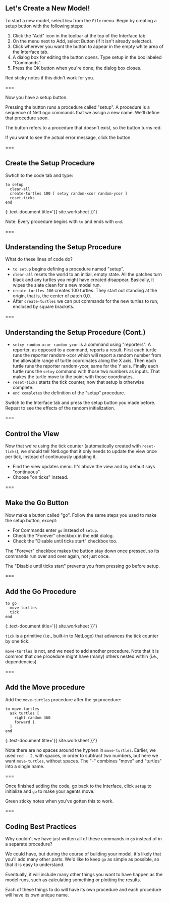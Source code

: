 ---
---

## Let's Create a New Model!

To start a new model, select `New` from the `File` menu. Begin by creating a setup button with the following steps:

1. Click the "Add" icon in the toolbar at the top of the Interface tab. 
1. On the menu next to Add, select Button (if it isn't already selected). 
1. Click wherever you want the button to appear in the empty white area of the Interface tab. 
1. A dialog box for editing the button opens. Type setup in the box labeled "Commands". 
1. Press the OK button when you're done; the dialog box closes.

Red sticky notes if this didn't work for you.

===

Now you have a setup button. 

Pressing the button runs a procedure called "setup". A procedure is a sequence of NetLogo commands that we assign a new name. We'll define that procedure soon. 

The button refers to a procedure that doesn't exist, so the button turns red. 

If you want to see the actual error message, click the button.

===

## Create the Setup Procedure

Swtich to the code tab and type:

~~~
to setup
  clear-all
  create-turtles 100 [ setxy random-xcor random-ycor ]
  reset-ticks
end
~~~
{:.text-document title='{{ site.worksheet }}'}

Note: Every procedure begins with `to` and ends with `end`.

===

## Understanding the Setup Procedure

What do these lines of code do?

- `to setup` begins defining a procedure named "setup". 
- `clear-all` resets the world to an initial, empty state. All the patches turn black and any turtles you might have created disappear. Basically, it wipes the slate clean for a new model run. 
- `create-turtles 100` creates 100 turtles. They start out standing at the origin, that is, the center of patch 0,0. 
- After `create-turtles` we can put commands for the new turtles to run, enclosed by square brackets. 

===

## Understanding the Setup Procedure (Cont.)

- `setxy random-xcor random-ycor` is a command using "reporters". A reporter, as opposed to a command, reports a result. First each turtle runs the reporter random-xcor which will report a random number from the allowable range of turtle coordinates along the X axis. Then each turtle runs the reporter random-ycor, same for the Y axis. Finally each turtle runs the `setxy` command with those two numbers as inputs. That makes the turtle move to the point with those coordinates. 
- `reset-ticks` starts the tick counter, now that setup is otherwise complete. 
- `end completes` the definition of the "setup" procedure. 

Switch to the Interface tab and press the setup button you made before. Repeat to see the effects of the random initialization.

===

## Control the View

Now that we're using the tick counter (automatically created with `reset-ticks`), we should tell NetLogo that it only needs to update the view once per tick, instead of continuously updating it. 

- Find the view updates menu. It's above the view and by default says "continuous". 
- Choose "on ticks" instead. 

===

## Make the Go Button

Now make a button called "go". Follow the same steps you used to make the setup button, except: 

- For Commands enter `go` instead of `setup`. 
- Check the "Forever" checkbox in the edit dialog. 
- Check the "Disable until ticks start" checkbox too. 

The "Forever" checkbox makes the button stay down once pressed, so its commands run over and over again, not just once. 

The "Disable until ticks start" prevents you from pressing go before setup. 

===

## Add the Go Procedure

~~~
to go
  move-turtles
  tick
end
~~~
{:.text-document title='{{ site.worksheet }}'}

`tick` is a primitive (i.e., built-in to NetLogo) that advances the tick counter by one tick. 

`move-turtles` is not, and we need to add another procedure. Note that it is common that one procedure might have (many) others nested within (i.e., dependencies).

===

## Add the Move procedure

Add the `move-turtles` procedure after the `go` procedure: 

~~~
to move-turtles
  ask turtles [
    right random 360
    forward 1
  ]
end
~~~
{:.text-document title='{{ site.worksheet }}'}

Note there are no spaces around the hyphen in `move-turtles`. Earlier, we used `red - 2`, with spaces, in order to subtract two numbers, but here we want `move-turtles`, without spaces. The "-" combines "move" and "turtles" into a single name.

===

Once finished adding the code, go back to the Interface, click `setup` to initialize and `go` to make your agents move.

Green sticky notes when you've gotten this to work.

===

## Coding Best Practices

Why couldn't we have just written all of these commands in `go` instead of in a separate procedure?

We could have, but during the course of building your model, it's likely that you'll add many other parts. We'd like to keep `go` as simple as possible, so that it is easy to understand. 

Eventually, it will include many other things you want to have happen as the model runs, such as calculating something or plotting the results. 

Each of these things to do will have its own procedure and each procedure will have its own unique name. 
